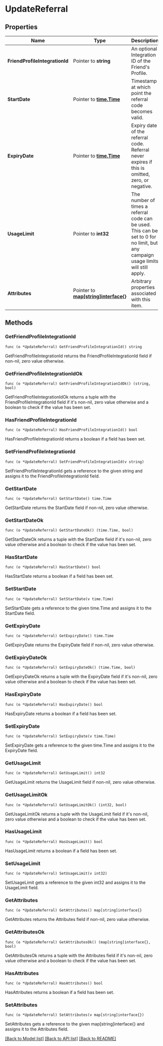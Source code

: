 # UpdateReferral

## Properties

Name | Type | Description | Notes
------------ | ------------- | ------------- | -------------
**FriendProfileIntegrationId** | Pointer to **string** | An optional Integration ID of the Friend&#39;s Profile. | [optional] 
**StartDate** | Pointer to [**time.Time**](time.Time.md) | Timestamp at which point the referral code becomes valid. | [optional] 
**ExpiryDate** | Pointer to [**time.Time**](time.Time.md) | Expiry date of the referral code. Referral never expires if this is omitted, zero, or negative. | [optional] 
**UsageLimit** | Pointer to **int32** | The number of times a referral code can be used. This can be set to 0 for no limit, but any campaign usage limits will still apply.  | [optional] 
**Attributes** | Pointer to [**map[string]interface{}**](.md) | Arbitrary properties associated with this item. | [optional] 

## Methods

### GetFriendProfileIntegrationId

`func (o *UpdateReferral) GetFriendProfileIntegrationId() string`

GetFriendProfileIntegrationId returns the FriendProfileIntegrationId field if non-nil, zero value otherwise.

### GetFriendProfileIntegrationIdOk

`func (o *UpdateReferral) GetFriendProfileIntegrationIdOk() (string, bool)`

GetFriendProfileIntegrationIdOk returns a tuple with the FriendProfileIntegrationId field if it's non-nil, zero value otherwise
and a boolean to check if the value has been set.

### HasFriendProfileIntegrationId

`func (o *UpdateReferral) HasFriendProfileIntegrationId() bool`

HasFriendProfileIntegrationId returns a boolean if a field has been set.

### SetFriendProfileIntegrationId

`func (o *UpdateReferral) SetFriendProfileIntegrationId(v string)`

SetFriendProfileIntegrationId gets a reference to the given string and assigns it to the FriendProfileIntegrationId field.

### GetStartDate

`func (o *UpdateReferral) GetStartDate() time.Time`

GetStartDate returns the StartDate field if non-nil, zero value otherwise.

### GetStartDateOk

`func (o *UpdateReferral) GetStartDateOk() (time.Time, bool)`

GetStartDateOk returns a tuple with the StartDate field if it's non-nil, zero value otherwise
and a boolean to check if the value has been set.

### HasStartDate

`func (o *UpdateReferral) HasStartDate() bool`

HasStartDate returns a boolean if a field has been set.

### SetStartDate

`func (o *UpdateReferral) SetStartDate(v time.Time)`

SetStartDate gets a reference to the given time.Time and assigns it to the StartDate field.

### GetExpiryDate

`func (o *UpdateReferral) GetExpiryDate() time.Time`

GetExpiryDate returns the ExpiryDate field if non-nil, zero value otherwise.

### GetExpiryDateOk

`func (o *UpdateReferral) GetExpiryDateOk() (time.Time, bool)`

GetExpiryDateOk returns a tuple with the ExpiryDate field if it's non-nil, zero value otherwise
and a boolean to check if the value has been set.

### HasExpiryDate

`func (o *UpdateReferral) HasExpiryDate() bool`

HasExpiryDate returns a boolean if a field has been set.

### SetExpiryDate

`func (o *UpdateReferral) SetExpiryDate(v time.Time)`

SetExpiryDate gets a reference to the given time.Time and assigns it to the ExpiryDate field.

### GetUsageLimit

`func (o *UpdateReferral) GetUsageLimit() int32`

GetUsageLimit returns the UsageLimit field if non-nil, zero value otherwise.

### GetUsageLimitOk

`func (o *UpdateReferral) GetUsageLimitOk() (int32, bool)`

GetUsageLimitOk returns a tuple with the UsageLimit field if it's non-nil, zero value otherwise
and a boolean to check if the value has been set.

### HasUsageLimit

`func (o *UpdateReferral) HasUsageLimit() bool`

HasUsageLimit returns a boolean if a field has been set.

### SetUsageLimit

`func (o *UpdateReferral) SetUsageLimit(v int32)`

SetUsageLimit gets a reference to the given int32 and assigns it to the UsageLimit field.

### GetAttributes

`func (o *UpdateReferral) GetAttributes() map[string]interface{}`

GetAttributes returns the Attributes field if non-nil, zero value otherwise.

### GetAttributesOk

`func (o *UpdateReferral) GetAttributesOk() (map[string]interface{}, bool)`

GetAttributesOk returns a tuple with the Attributes field if it's non-nil, zero value otherwise
and a boolean to check if the value has been set.

### HasAttributes

`func (o *UpdateReferral) HasAttributes() bool`

HasAttributes returns a boolean if a field has been set.

### SetAttributes

`func (o *UpdateReferral) SetAttributes(v map[string]interface{})`

SetAttributes gets a reference to the given map[string]interface{} and assigns it to the Attributes field.


[[Back to Model list]](../README.md#documentation-for-models) [[Back to API list]](../README.md#documentation-for-api-endpoints) [[Back to README]](../README.md)


